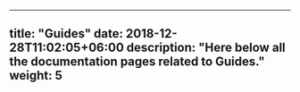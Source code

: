 
---
title: "Guides"
date: 2018-12-28T11:02:05+06:00
description: "Here below all the documentation pages related to **Guides**."
weight: 5
---